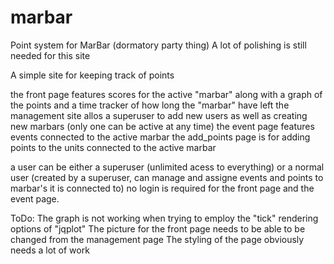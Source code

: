 # marbar
Point system for MarBar (dormatory party thing)
A lot of polishing is still needed for this site


A simple site for keeping track of points

the front page features scores for the active "marbar" along with a graph of the points and a time tracker of how long the "marbar" have left
the management site allos a superuser to add new users as well as creating new marbars (only one can be active at any time)
the event page features events connected to the active marbar
the add_points page is for adding points to the units connected to the active marbar

a user can be either a superuser (unlimited acess to everything) or a normal user (created by a superuser, 
can manage and assigne events and points to marbar's it is connected to)
no login is required for the front page and the event page.


ToDo:
The graph is not working when trying to employ the "tick" rendering options of "jqplot"
The picture for the front page needs to be able to be changed from the management page
The styling of the page obviously needs a lot of work
